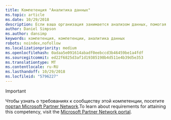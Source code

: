 ```yaml
---
title: Компетенция "Аналитика данных"
ms.topic: article
ms.date: 10/29/2018
description: Если ваша организация занимается анализом данных, помогая клиентам более подробно изучать аналитические сведения, составлять прогнозы или формировать рекомендации, то компетенция "Аналитика данных" позволит вам укрепить и подтвердить свою профессиональную квалификацию в этой области.
author: Daniel Simpson
ms.author: dansimp
keywords: компетенция, компетенции, аналитика данных
robots: noindex,nofollow
ms.localizationpriority: medium
ms.openlocfilehash: 0adaa5e091614abadf0eebccd3b46459be1a4fdf
ms.sourcegitcommit: ed22f6825d3af1d19385198b4d511e4b39d5e353
ms.translationtype: MT
ms.contentlocale: ru-RU
ms.lasthandoff: 10/29/2018
ms.locfileid: "5796227"
---
```

>[!IMPORTANT]
><span data-ttu-id="6173e-104">Чтобы узнать о требованиях к сообществу этой компетенции, посетите [портал Microsoft Partner Network](https://partner.microsoft.com/membership/competencies).</span><span class="sxs-lookup"><span data-stu-id="6173e-104">To learn about requirements for attaining this competency, visit the [Microsoft Partner Network portal](https://partner.microsoft.com/membership/competencies).</span></span>

<!--
#Data Analytics
If your organization is into the business of examining the data that helps customers to discover deeper insights, make predictions, or generate recommendations, then the Data Analytics competency gives you a platform to build and prove your capabilities.

- [Data Analytics Specialist option](#data-analytics-specialist-option)
- [Data Analytics Beginners option](#data-analytics-beginners-option)
- [Power BI option](#power-bi-option)

##Data Analytics Specialist option
The Data Analytics Specialist option is ideal if you prefer to prove your skills by passing exams within a particular Area of Specialization. Complete all the steps within the option to attain the Data Analytics competency.

###Silver
1. Your organization must have **1** individual pass all of the exams in any one of the three focus areas: **Business Intelligence**, **Advanced Analytics**, OR **Big Data**, and the individual must pass an assessment.

    - **Business Intelligence** focus area
        - [Exam 70-767](https://www.microsoft.com/en-us/learning/exam-70-767.aspx): Implementing a SQL Data Warehouse 
        - [Exam 70-768](https://www.microsoft.com/en-us/learning/exam-70-768.aspx): Developing SQL Data Models (Beta)

    - **Advanced Analytics** focus area
        - [Exam 70-773](https://www.microsoft.com/en-us/learning/exam-70-773.aspx): Analyzing Big Data with Microsoft R
        - [Exam 70-774](https://www.microsoft.com/en-us/learning/exam-70-774.aspx): Perform Cloud Data Science with Azure Machine Learning

    - **Big Data** focus area
        - [Exam 70-475](https://www.microsoft.com/en-us/learning/exam-70-475.aspx): Designing and Implementing Big Data Analytics Solutions
        - [Exam 70-775](https://www.microsoft.com/en-us/learning/exam-70-775.aspx): Perform Data Engineering on Microsoft HD Insight

    **AND**

    - The same individual must pass the following assessment:
        - [Technical Assessment Data Analytics Foundational](https://partneruniversity.microsoft.com/?whr=uri:MicrosoftAccount&courseId=14356&scoId=w5Ubm2ygB_4304778676)

###Gold
1. Your organization must have **2** individuals pass all of the exams in any one of the three focus areas: **Business Intelligence**, **Advanced Analytics**, OR **Big Data**, and the individuals must pass an assessment.

    - **Business Intelligence** focus area
        - [Exam 70-767](https://www.microsoft.com/en-us/learning/exam-70-767.aspx): Implementing a SQL Data Warehouse 
        - [Exam 70-768](https://www.microsoft.com/en-us/learning/exam-70-768.aspx): Developing SQL Data Models (Beta)

    - **Advanced Analytics** focus area
        - [Exam 70-773](https://www.microsoft.com/en-us/learning/exam-70-773.aspx): Analyzing Big Data with Microsoft R
        - [Exam 70-774](https://www.microsoft.com/en-us/learning/exam-70-774.aspx): Perform Cloud Data Science with Azure Machine Learning

    - **Big Data** focus area
        - [Exam 70-475](https://www.microsoft.com/en-us/learning/exam-70-475.aspx): Designing and Implementing Big Data Analytics Solutions
        - [Exam 70-775](https://www.microsoft.com/en-us/learning/exam-70-775.aspx): Perform Data Engineering on Microsoft HD Insight

    **AND**

    - Both the individuals must pass the following assessment: 
        - [Technical Assessment Data Analytics Foundational](https://partneruniversity.microsoft.com/?whr=uri:MicrosoftAccount&courseId=14356&scoId=w5Ubm2ygB_4304778676)

##Data Analytics Beginners option
The Data Analytics Beginners option is ideal if you prefer to prove your skills by passing assessments. Complete all the steps within to attain the Data Analytics competency.

###Silver
1. Your organization must have **2** individuals pass the required assessments.

    - **2** individuals must pass the following assessment:
        - [Technical Assessment Data Analytics Foundational](https://partneruniversity.microsoft.com/?whr=uri:MicrosoftAccount&courseId=14356&scoId=w5Ubm2ygB_4304778676)

    **AND**

    - The same **2** individuals must pass one of the following assessments:
        - [Technical Assessment Business Intelligence for Data Analytics](https://partneruniversity.microsoft.com/?whr=uri:MicrosoftAccount&courseId=14350&scoId=u5YzfgigB_1504778676)
        - [Technical Assessment Advanced Analytics for Data Analytics](https://partneruniversity.microsoft.com/?whr=uri:MicrosoftAccount&courseId=10275&scoId=bweuuySgB_3904778676)
        - [Technical Assessment Big Data for Data Analytics](https://partneruniversity.microsoft.com/?whr=uri:MicrosoftAccount&courseId=14349&scoId=qb5OGFigB_6604778676)

###Gold
1. Your organization must have **4** individuals pass the required assessments.

    - **4** individuals must pass the following assessment:
        - [Technical Assessment Data Analytics Foundational ](https://partneruniversity.microsoft.com/?whr=uri:MicrosoftAccount&courseId=14356&scoId=w5Ubm2ygB_4304778676)

    **AND**

    - The same **4** individuals must pass one of the following assessments:
        - [Technical Assessment Business Intelligence for Data Analytics](https://partneruniversity.microsoft.com/?whr=uri:MicrosoftAccount&courseId=14350&scoId=u5YzfgigB_1504778676)
        - [Technical Assessment Advanced Analytics for Data Analytics](https://partneruniversity.microsoft.com/?whr=uri:MicrosoftAccount&courseId=10275&scoId=bweuuySgB_3904778676)
        - [Technical Assessment Big Data for Data Analytics](https://partneruniversity.microsoft.com/?whr=uri:MicrosoftAccount&courseId=14349&scoId=qb5OGFigB_6604778676)

##Power BI option
The Power BI option is ideal for you if you prefer to prove your skills by deploying Power BI seats as well as passing an assessment. Complete all the steps within to attain the Data Analytics competency.

###Silver

1. Your organization must have **1** individual pass the required assessment.

    - [Technical Assessment Business Intelligence for Data Analytics](https://partneruniversity.microsoft.com/?whr=uri:MicrosoftAccount&courseId=14350&scoId=u5YzfgigB_1504778676)
  
2. Your organization must meet the performance thresholds.

    - Deploy 250 seats of Power BI and be attached as Partner of Record for Power BI subscriptions to qualify.
    - [Learn more](https://partner.microsoft.com/en-us/membership/digital-partner-of-record) about these associations.

###Gold
1. Your organization must have **2** individuals pass the required assessment.
    - [Technical Assessment Business Intelligence for Data Analytics](https://partneruniversity.microsoft.com/?whr=uri:MicrosoftAccount&courseId=14350&scoId=u5YzfgigB_1504778676)
  
2. Your organization must meet the performance thresholds.
    - Deploy 1,000 seats of Power BI and be attached as Partner of Record for Power BI subscriptions to qualify.
    - [Learn more](https://partner.microsoft.com/en-us/membership/digital-partner-of-record) about these associations.
-->
